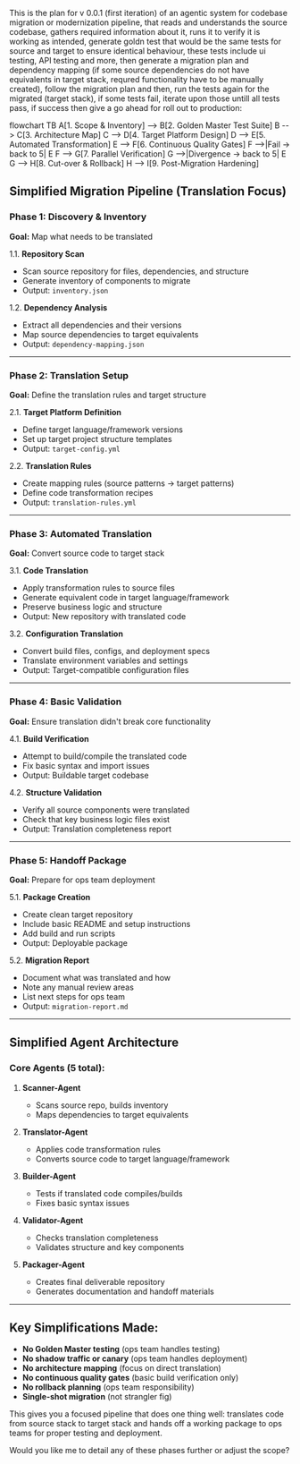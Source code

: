 This is the plan for v 0.0.1 (first iteration) of an agentic system for codebase migration or modernization pipeline, that reads and understands the source codebase, gathers required information about it, runs it to verify it is working as intended, generate goldn test that would be the same tests for source and target to ensure identical behaviour, these tests include ui testing, API testing and more, then generate a migration plan and dependency mapping (if some source dependencies do not have equivalents in target stack, requred functionality have to be manually created), follow the migration plan and then, run the tests again for the migrated (target stack), if some tests fail, iterate upon those untill all tests pass, if success then give a go ahead for roll out to production:

flowchart TB
    A[1. Scope & Inventory] --> B[2. Golden Master Test Suite]
    B --> C[3. Architecture Map]
    C --> D[4. Target Platform Design]
    D --> E[5. Automated Transformation]
    E --> F[6. Continuous Quality Gates]
    F -->|Fail → back to 5| E
    F --> G[7. Parallel Verification]
    G -->|Divergence → back to 5| E
    G --> H[8. Cut-over & Rollback]
    H --> I[9. Post-Migration Hardening]


## Simplified Migration Pipeline (Translation Focus)

### Phase 1: Discovery & Inventory
**Goal:** Map what needs to be translated

1.1. **Repository Scan**
   * Scan source repository for files, dependencies, and structure
   * Generate inventory of components to migrate
   * Output: `inventory.json`

1.2. **Dependency Analysis**
   * Extract all dependencies and their versions
   * Map source dependencies to target equivalents
   * Output: `dependency-mapping.json`

---

### Phase 2: Translation Setup
**Goal:** Define the translation rules and target structure

2.1. **Target Platform Definition**
   * Define target language/framework versions
   * Set up target project structure templates
   * Output: `target-config.yml`

2.2. **Translation Rules**
   * Create mapping rules (source patterns → target patterns)
   * Define code transformation recipes
   * Output: `translation-rules.yml`

---

### Phase 3: Automated Translation
**Goal:** Convert source code to target stack

3.1. **Code Translation**
   * Apply transformation rules to source files
   * Generate equivalent code in target language/framework
   * Preserve business logic and structure
   * Output: New repository with translated code

3.2. **Configuration Translation**
   * Convert build files, configs, and deployment specs
   * Translate environment variables and settings
   * Output: Target-compatible configuration files

---

### Phase 4: Basic Validation
**Goal:** Ensure translation didn't break core functionality

4.1. **Build Verification**
   * Attempt to build/compile the translated code
   * Fix basic syntax and import issues
   * Output: Buildable target codebase

4.2. **Structure Validation**
   * Verify all source components were translated
   * Check that key business logic files exist
   * Output: Translation completeness report

---

### Phase 5: Handoff Package
**Goal:** Prepare for ops team deployment

5.1. **Package Creation**
   * Create clean target repository
   * Include basic README and setup instructions
   * Add build and run scripts
   * Output: Deployable package

5.2. **Migration Report**
   * Document what was translated and how
   * Note any manual review areas
   * List next steps for ops team
   * Output: `migration-report.md`

---

## Simplified Agent Architecture

### Core Agents (5 total):

1. **Scanner-Agent**
   * Scans source repo, builds inventory
   * Maps dependencies to target equivalents

2. **Translator-Agent**
   * Applies code transformation rules
   * Converts source code to target language/framework

3. **Builder-Agent**
   * Tests if translated code compiles/builds
   * Fixes basic syntax issues

4. **Validator-Agent**
   * Checks translation completeness
   * Validates structure and key components

5. **Packager-Agent**
   * Creates final deliverable repository
   * Generates documentation and handoff materials

---

## Key Simplifications Made:

- **No Golden Master testing** (ops team handles testing)
- **No shadow traffic or canary** (ops team handles deployment)
- **No architecture mapping** (focus on direct translation)
- **No continuous quality gates** (basic build verification only)
- **No rollback planning** (ops team responsibility)
- **Single-shot migration** (not strangler fig)

This gives you a focused pipeline that does one thing well: translates code from source stack to target stack and hands off a working package to ops teams for proper testing and deployment.

Would you like me to detail any of these phases further or adjust the scope?